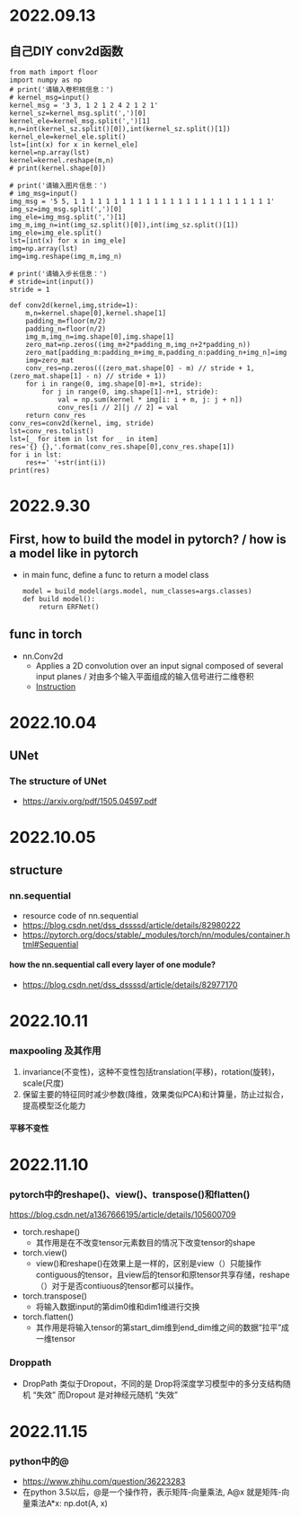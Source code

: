 
# 2022.09.13
## 自己DIY conv2d函数
```
from math import floor
import numpy as np
# print('请输入卷积核信息：')
# kernel_msg=input()
kernel_msg = '3 3, 1 2 1 2 4 2 1 2 1'
kernel_sz=kernel_msg.split(',')[0]
kernel_ele=kernel_msg.split(',')[1]
m,n=int(kernel_sz.split()[0]),int(kernel_sz.split()[1])
kernel_ele=kernel_ele.split()
lst=[int(x) for x in kernel_ele]
kernel=np.array(lst)
kernel=kernel.reshape(m,n)
# print(kernel.shape[0])
 
# print('请输入图片信息：')
# img_msg=input()
img_msg = '5 5, 1 1 1 1 1 1 1 1 1 1 1 1 1 1 1 1 1 1 1 1 1 1 1 1 1'
img_sz=img_msg.split(',')[0]
img_ele=img_msg.split(',')[1]
img_m,img_n=int(img_sz.split()[0]),int(img_sz.split()[1])
img_ele=img_ele.split()
lst=[int(x) for x in img_ele]
img=np.array(lst)
img=img.reshape(img_m,img_n)
 
# print('请输入步长信息：')
# stride=int(input())
stride = 1
 
def conv2d(kernel,img,stride=1):
    m,n=kernel.shape[0],kernel.shape[1]
    padding_m=floor(m/2)
    padding_n=floor(n/2)
    img_m,img_n=img.shape[0],img.shape[1]
    zero_mat=np.zeros((img_m+2*padding_m,img_n+2*padding_n))
    zero_mat[padding_m:padding_m+img_m,padding_n:padding_n+img_n]=img
    img=zero_mat
    conv_res=np.zeros(((zero_mat.shape[0] - m) // stride + 1, (zero_mat.shape[1] - n) // stride + 1))
    for i in range(0, img.shape[0]-m+1, stride):
        for j in range(0, img.shape[1]-n+1, stride):
            val = np.sum(kernel * img[i: i + m, j: j + n])
            conv_res[i // 2][j // 2] = val 
    return conv_res
conv_res=conv2d(kernel, img, stride)
lst=conv_res.tolist()
lst=[_ for item in lst for _ in item]
res='{} {},'.format(conv_res.shape[0],conv_res.shape[1])
for i in lst:
    res+=' '+str(int(i))
print(res)
```




# 2022.9.30
## First, how to build the model in pytorch? / how is a model like in pytorch
+ in main func, define a func to return a model class
    ```
    model = build_model(args.model, num_classes=args.classes)
    def build model():
        return ERFNet()
    ```
## func in torch
+ nn.Conv2d
    +  Applies a 2D convolution over an input signal composed of several input planes / 对由多个输入平面组成的输入信号进行二维卷积
    + [Instruction](https://blog.csdn.net/qq_34243930/article/details/107231539)
# 2022.10.04
## UNet
### The structure of UNet
+ https://arxiv.org/pdf/1505.04597.pdf

# 2022.10.05
## structure
### nn.sequential
+ resource code of nn.sequential
+ https://blog.csdn.net/dss_dssssd/article/details/82980222
+ https://pytorch.org/docs/stable/_modules/torch/nn/modules/container.html#Sequential
#### how the nn.sequential call every layer of one module?
+ https://blog.csdn.net/dss_dssssd/article/details/82977170

# 2022.10.11
### maxpooling 及其作用
1. invariance(不变性)，这种不变性包括translation(平移)，rotation(旋转)，scale(尺度)
2. 保留主要的特征同时减少参数(降维，效果类似PCA)和计算量，防止过拟合，提高模型泛化能力
#### 平移不变性

# 2022.11.10
### pytorch中的reshape()、view()、transpose()和flatten()
https://blog.csdn.net/a1367666195/article/details/105600709
+ torch.reshape()
  + 其作用是在不改变tensor元素数目的情况下改变tensor的shape
+ torch.view()
  + view()和reshape()在效果上是一样的，区别是view（）只能操作contiguous的tensor，且view后的tensor和原tensor共享存储，reshape（）对于是否contiuous的tensor都可以操作。
+ torch.transpose()
  + 将输入数据input的第dim0维和dim1维进行交换
+ torch.flatten()
  + 其作用是将输入tensor的第start_dim维到end_dim维之间的数据“拉平”成一维tensor

### Droppath
+ DropPath 类似于Dropout，不同的是 Drop将深度学习模型中的多分支结构随机 “失效” 而Dropout 是对神经元随机 “失效”

# 2022.11.15
### python中的@
+ https://www.zhihu.com/question/36223283
+ 在python 3.5以后，@是一个操作符，表示矩阵-向量乘法, A@x 就是矩阵-向量乘法A*x: np.dot(A, x)